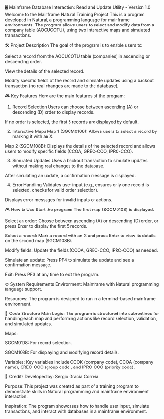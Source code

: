 🖥️ Mainframe Database Interaction: Read and Update Utility - Version 1.0
Welcome to the Mainframe Natural Training Project
This is a program developed in Natural, a programming language for mainframe environments. The program allows users to select and modify data from a company table (AOCUCOTU), using two interactive maps and simulated transactions.

🛠️ Project Description
The goal of the program is to enable users to:

Select a record from the AOCUCOTU table (companies) in ascending or descending order.

View the details of the selected record.

Modify specific fields of the record and simulate updates using a backout transaction (no real changes are made to the database).

🎮 Key Features
Here are the main features of the program:

1. Record Selection
Users can choose between ascending (A) or descending (D) order to display records.

If no order is selected, the first 5 records are displayed by default.

2. Interactive Maps
Map 1 (SGCM0108): Allows users to select a record by marking it with an X.

Map 2 (SGCM108B): Displays the details of the selected record and allows users to modify specific fields (CCOA, GREC-CCO, IPRC-CCO).

3. Simulated Updates
Uses a backout transaction to simulate updates without making real changes to the database.

After simulating an update, a confirmation message is displayed.

4. Error Handling
Validates user input (e.g., ensures only one record is selected, checks for valid order selection).

Displays error messages for invalid inputs or actions.

🎮 How to Use
Start the program: The first map (SGCM0108) is displayed.

Select an order: Choose between ascending (A) or descending (D) order, or press Enter to display the first 5 records.

Select a record: Mark a record with an X and press Enter to view its details on the second map (SGCM108B).

Modify fields: Update the fields (CCOA, GREC-CCO, IPRC-CCO) as needed.

Simulate an update: Press PF4 to simulate the update and see a confirmation message.

Exit: Press PF3 at any time to exit the program.

⚙️ System Requirements
Environment: Mainframe with Natural programming language support.

Resources: The program is designed to run in a terminal-based mainframe environment.

📂 Code Structure
Main Logic: The program is structured into subroutines for handling each map and performing actions like record selection, validation, and simulated updates.

Maps:

SGCM0108: For record selection.

SGCM108B: For displaying and modifying record details.

Variables: Key variables include CCOK (company code), CCOA (company name), GREC-CCO (group code), and IPRC-CCO (priority code).

🎨 Credits
Developed by: Sergio Gracia Correia.

Purpose: This project was created as part of a training program to demonstrate skills in Natural programming and mainframe environment interaction.

Inspiration: The program showcases how to handle user input, simulate transactions, and interact with databases in a mainframe environment.
